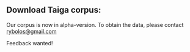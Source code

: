 ## Download Taiga corpus:

Our corpus is now in alpha-version.
To obtain the data, please contact rybolos@gmail.com

Feedback wanted!
